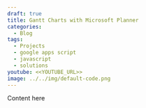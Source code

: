 ```yaml
---
draft: true
title: Gantt Charts with Microsoft Planner
categories:
  - Blog
tags:
  - Projects
  - google apps script
  - javascript
  - solutions
youtube: <<YOUTUBE_URL>>
image: ../../img/default-code.png
---
```


Content here
